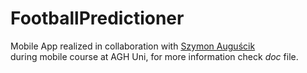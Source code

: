 # FootballPredictioner
Mobile App realized in collaboration  with [Szymon Auguścik](https://github.com/SzymonAuguscik)  
during mobile course at AGH Uni, for more information check <em>doc</em> file.
